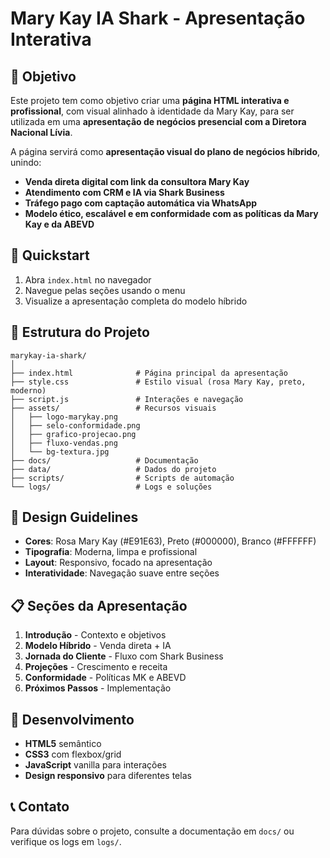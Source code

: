 # Mary Kay IA Shark - Apresentação Interativa

## 🎯 Objetivo

Este projeto tem como objetivo criar uma **página HTML interativa e profissional**, com visual alinhado à identidade da Mary Kay, para ser utilizada em uma **apresentação de negócios presencial com a Diretora Nacional Lívia**.

A página servirá como **apresentação visual do plano de negócios híbrido**, unindo:

- **Venda direta digital com link da consultora Mary Kay**
- **Atendimento com CRM e IA via Shark Business**
- **Tráfego pago com captação automática via WhatsApp**
- **Modelo ético, escalável e em conformidade com as políticas da Mary Kay e da ABEVD**

## 🚀 Quickstart

1. Abra `index.html` no navegador
2. Navegue pelas seções usando o menu
3. Visualize a apresentação completa do modelo híbrido

## 📁 Estrutura do Projeto

```
marykay-ia-shark/
│
├── index.html              # Página principal da apresentação
├── style.css               # Estilo visual (rosa Mary Kay, preto, moderno)
├── script.js               # Interações e navegação
├── assets/                 # Recursos visuais
│   ├── logo-marykay.png
│   ├── selo-conformidade.png
│   ├── grafico-projecao.png
│   ├── fluxo-vendas.png
│   └── bg-textura.jpg
├── docs/                   # Documentação
├── data/                   # Dados do projeto
├── scripts/                # Scripts de automação
└── logs/                   # Logs e soluções
```

## 🎨 Design Guidelines

- **Cores**: Rosa Mary Kay (#E91E63), Preto (#000000), Branco (#FFFFFF)
- **Tipografia**: Moderna, limpa e profissional
- **Layout**: Responsivo, focado na apresentação
- **Interatividade**: Navegação suave entre seções

## 📋 Seções da Apresentação

1. **Introdução** - Contexto e objetivos
2. **Modelo Híbrido** - Venda direta + IA
3. **Jornada do Cliente** - Fluxo com Shark Business
4. **Projeções** - Crescimento e receita
5. **Conformidade** - Políticas MK e ABEVD
6. **Próximos Passos** - Implementação

## 🔧 Desenvolvimento

- **HTML5** semântico
- **CSS3** com flexbox/grid
- **JavaScript** vanilla para interações
- **Design responsivo** para diferentes telas

## 📞 Contato

Para dúvidas sobre o projeto, consulte a documentação em `docs/` ou verifique os logs em `logs/`.
